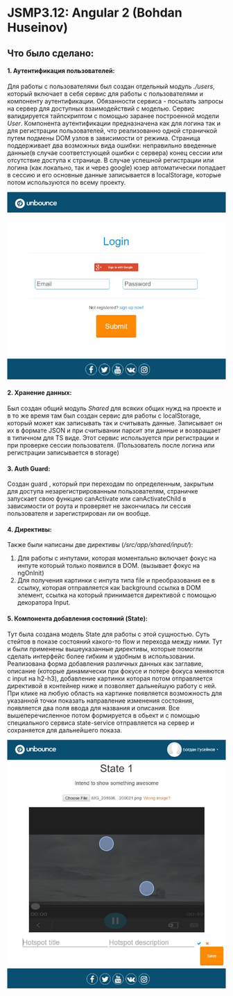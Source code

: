 JSMP3.12: Angular 2 (Bohdan Huseinov)
=====================================

## Что было сделано:

#### 1. Аутентификация пользователей:

Для работы с пользователями был создан отдельный модуль _./users_, который включает в себя сервис для работы с пользователями и компоненту аутентификации.
Обязанности сервиса - посылать запросы на сервер для доступных взаимодействий с моделью. Сервис валидируется тайпскриптом с помощью заранее построенной модели _User_.
Компонента аутентификации предназначена как для логина так и для регистрации пользователей, что реализованно одной страничкой путем подмены DOM узлов в зависимости от режима. Страница поддерживает два возможных вида ошибки: неправильно введенные данные(в случае соответстующей ошибки с сервера) конец сессии или отсутствие доступа к странице.
В случае успешной регистрации или логина (как локально, так и через google) юзер автоматически попадает в сессию и его основные данные записывается в localStorage, которые потом используются по всему проекту. 

![auth](docs/ng2/auth.JPG)

#### 2. Хранение данных:

Был создан общий модуль _Shared_ для всяких общих нужд на проекте и в то же время там был создан сервис для работы с localStorage, который может как записывать так и считывать данные. Записывает он их в формате JSON и при считывании парсит эти данные и возвращает в типичном для TS виде. Этот сервис используется при регистрации и при проверке сессии пользователя. (Пользователь после логина или регистрации записывается в storage)

#### 3. Auth Guard:

Создан guard , который при переходам по определенным, закрытым для доступа незарегистрированным пользователям, страничке запускает свою функцию canActivate или canActivateChild в зависимости от роута и проверяет не закончилась ли сессия пользователя и зарегистрирован ли он вообще.

#### 4. Директивы:

Также были написаны две директивы (_/src/app/shared/input/_):

1. Для работы с инпутами, которая моментально включает фокус на инпуте который только появился в DOM. (вызывает фокус на ngOnInit)
2. Для получения картинки с инпута типа file и преобразования ее в ссылку, которая отправляется как background ссылка в DOM элемент, ссылка на который принимается директивой с помощью декоратора Input.

#### 5. Компонента добавления состояний (State):

Тут была создана модель State для работы с этой сущностью. Суть стейтов в показе состояний какого-то flow и перехода между ними. Тут и были применены вышеуказанные директивы, которые помогли сделать интерфейс более гибким и удобным в использовании.
Реализована форма добавления различных данных как заглавие, описание (которые динамически при фокусе и потере фокуса меняются с input на h2-h3), добавление картинки которая потом отправляется директивой в контейнер ниже и позволяет дальнейшую работу с ней.
При клике на любую область на картинке появляется возможность для указанной точки показать направление изменения состояния, появляется два поля ввода для названия и описания.
Все вышеперечисленное потом формируется в обьект и с помощью специального сервиса state-service отправляется на сервер и сохраняется для дальнейшего показа.

![state-add](docs/ng2/state-add.JPG)